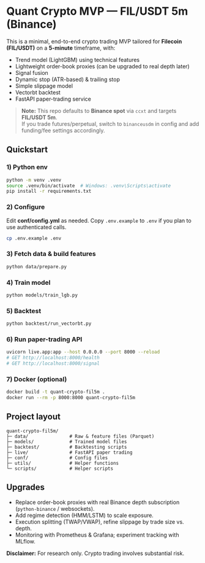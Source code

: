 # Quant Crypto MVP — FIL/USDT 5m (Binance)

This is a minimal, end-to-end crypto trading MVP tailored for **Filecoin (FIL/USDT)** on a **5-minute** timeframe, with:
- Trend model (LightGBM) using technical features
- Lightweight order-book proxies (can be upgraded to real depth later)
- Signal fusion
- Dynamic stop (ATR-based) & trailing stop
- Simple slippage model
- Vectorbt backtest
- FastAPI paper-trading service

> **Note:** This repo defaults to **Binance spot** via `ccxt` and targets **FIL/USDT 5m**.  
> If you trade futures/perpetual, switch to `binanceusdm` in config and add funding/fee settings accordingly.

## Quickstart

### 1) Python env

```bash
python -m venv .venv
source .venv/bin/activate  # Windows: .venv\Scripts\activate
pip install -r requirements.txt
```

### 2) Configure

Edit **conf/config.yml** as needed. Copy `.env.example` to `.env` if you plan to use authenticated calls.

```bash
cp .env.example .env
```

### 3) Fetch data & build features

```bash
python data/prepare.py
```

### 4) Train model

```bash
python models/train_lgb.py
```

### 5) Backtest

```bash
python backtest/run_vectorbt.py
```

### 6) Run paper-trading API

```bash
uvicorn live.app:app --host 0.0.0.0 --port 8000 --reload
# GET http://localhost:8000/health
# GET http://localhost:8000/signal
```

### 7) Docker (optional)

```bash
docker build -t quant-crypto-fil5m .
docker run --rm -p 8000:8000 quant-crypto-fil5m
```

## Project layout

```
quant-crypto-fil5m/
├─ data/               # Raw & feature files (Parquet)
├─ models/             # Trained model files
├─ backtest/           # Backtesting scripts
├─ live/               # FastAPI paper trading
├─ conf/               # Config files
├─ utils/              # Helper functions
└─ scripts/            # Helper scripts
```

## Upgrades

- Replace order-book proxies with real Binance depth subscription (`python-binance` / websockets).
- Add regime detection (HMM/LSTM) to scale exposure.
- Execution splitting (TWAP/VWAP), refine slippage by trade size vs. depth.
- Monitoring with Prometheus & Grafana; experiment tracking with MLflow.

**Disclaimer:** For research only. Crypto trading involves substantial risk.
